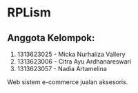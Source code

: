 # RPLism
## Anggota Kelompok:
1. 1313623025 - Micka Nurhaliza Vallery
2. 1313623006 - Citra Ayu Ardhanareswari
3. 1313623057 - Nadia Artamelina

Web sistem e-commerce jualan aksesoris. 
